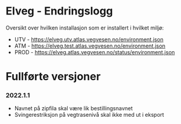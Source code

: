 # Elveg - Endringslogg

Oversikt over hvilken installasjon som er installert i hvilket miljø:
* UTV - https://elveg.utv.atlas.vegvesen.no/environment.json
* ATM - https://elveg.test.atlas.vegvesen.no/environment.json
* PROD - https://elveg.atlas.vegvesen.no/status/environment.json

# Fullførte versjoner 

### 2022.1.1
* Navnet på zipfila skal være lik bestillingsnavnet
* Svingerestriksjon på vegtrasenivå skal ikke med ut i eksport
